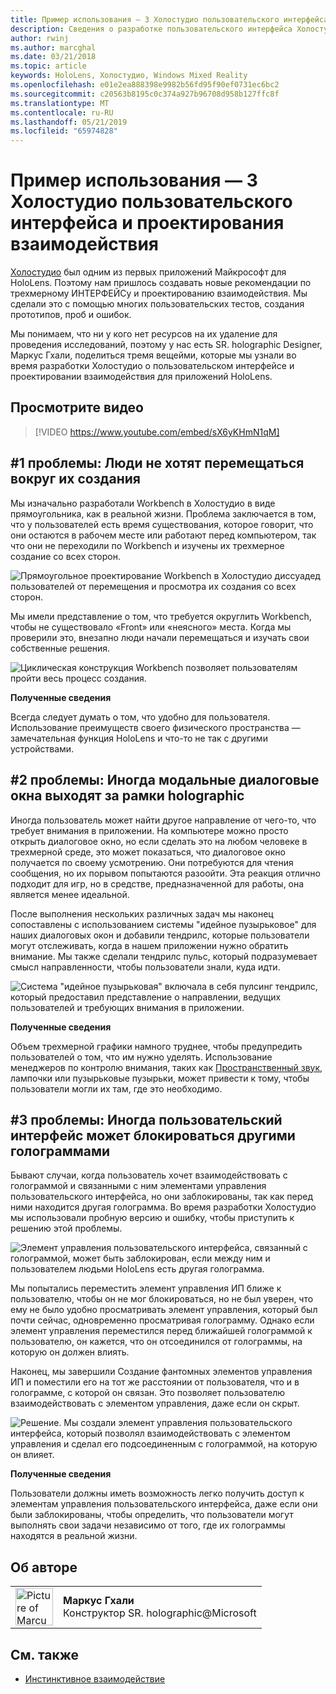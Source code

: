```yaml
---
title: Пример использования — 3 Холостудио пользовательского интерфейса и проектирования взаимодействия
description: Сведения о разработке пользовательского интерфейса Холостудио и взаимодействия
author: rwinj
ms.author: marcghal
ms.date: 03/21/2018
ms.topic: article
keywords: HoloLens, Холостудио, Windows Mixed Reality
ms.openlocfilehash: e01e2ea888398e9982b56fd95f90ef0731ec6bc2
ms.sourcegitcommit: c20563b8195c0c374a927b96708d958b127ffc8f
ms.translationtype: MT
ms.contentlocale: ru-RU
ms.lasthandoff: 05/21/2019
ms.locfileid: "65974828"
---
```

# <a name="case-study---3-holostudio-ui-and-interaction-design-learnings"></a>Пример использования — 3 Холостудио пользовательского интерфейса и проектирования взаимодействия

[Холостудио](https://www.youtube.com/watch?v=BRIJG0x_We8) был одним из первых приложений Майкрософт для HoloLens. Поэтому нам пришлось создавать новые рекомендации по трехмерному ИНТЕРФЕЙСу и проектированию взаимодействия. Мы сделали это с помощью многих пользовательских тестов, создания прототипов, проб и ошибок.

Мы понимаем, что ни у кого нет ресурсов на их удаление для проведения исследований, поэтому у нас есть SR. holographic Designer, Маркус Гхали, поделиться тремя вещейми, которые мы узнали во время разработки Холостудио о пользовательском интерфейсе и проектировании взаимодействия для приложений HoloLens.

## <a name="watch-the-video"></a>Просмотрите видео

>[!VIDEO https://www.youtube.com/embed/sX6yKHmN1qM]

## <a name="problem-1-people-didnt-want-to-move-around-their-creations"></a>#1 проблемы: Люди не хотят перемещаться вокруг их создания

Мы изначально разработали Workbench в Холостудио в виде прямоугольника, как в реальной жизни. Проблема заключается в том, что у пользователей есть время существования, которое говорит, что они остаются в рабочем месте или работают перед компьютером, так что они не переходили по Workbench и изучены их трехмерное создание со всех сторон.

![Прямоугольное проектирование Workbench в Холостудио диссуадед пользователей от перемещения и просмотра их создания со всех сторон.](images/rectangular-workbench-500px.jpg)

Мы имели представление о том, что требуется округлить Workbench, чтобы не существовало «Front» или «неясного» места. Когда мы проверили это, внезапно люди начали перемещаться и изучать свои собственные решения.

![Циклическая конструкция Workbench позволяет пользователям пройти весь процесс создания.](images/circular-workbench-500px.jpg)

**Полученные сведения**

Всегда следует думать о том, что удобно для пользователя. Использование преимуществ своего физического пространства — замечательная функция HoloLens и что-то не так с другими устройствами.

## <a name="problem-2-modal-dialogs-are-sometimes-out-of-the-holographic-frame"></a>#2 проблемы: Иногда модальные диалоговые окна выходят за рамки holographic

Иногда пользователь может найти другое направление от чего-то, что требует внимания в приложении. На компьютере можно просто открыть диалоговое окно, но если сделать это на любом человеке в трехмерной среде, это может показаться, что диалоговое окно получается по своему усмотрению. Они потребуются для чтения сообщения, но их порывом попытаются разоойти. Эта реакция отлично подходит для игр, но в средстве, предназначенной для работы, она является менее идеальной.

После выполнения нескольких различных задач мы наконец сопоставлены с использованием системы "идейное пузырьковое" для наших диалоговых окон и добавили тендрилс, которые пользователи могут отслеживать, когда в нашем приложении нужно обратить внимание. Мы также сделали тендрилс пульс, который подразумевает смысл направленности, чтобы пользователи знали, куда идти.

![Система "идейное пузырьковая" включала в себя пулсинг тендрилс, который предоставил представление о направлении, ведущих пользователей и требующих внимания в приложении.](images/thought-bubble-500px.jpg)

**Полученные сведения**

Объем трехмерной графики намного труднее, чтобы предупредить пользователей о том, что им нужно уделять. Использование менеджеров по контролю внимания, таких как [Пространственный звук](spatial-sound.md), лампочки или пузырьковые пузырьки, может привести к тому, чтобы пользователи могли их там, где это необходимо.

## <a name="problem-3-sometimes-ui-can-get-blocked-by-other-holograms"></a>#3 проблемы: Иногда пользовательский интерфейс может блокироваться другими голограммами

Бывают случаи, когда пользователь хочет взаимодействовать с голограммой и связанными с ним элементами управления пользовательского интерфейса, но они заблокированы, так как перед ними находится другая голограмма. Во время разработки Холостудио мы использовали пробную версию и ошибку, чтобы приступить к решению этой проблемы.

![Элемент управления пользовательского интерфейса, связанный с голограммой, может быть заблокирован, если между ним и пользователем людьми HoloLens есть другая голограмма.](images/ui-blocked-500px.jpg)

Мы попытались переместить элемент управления ИП ближе к пользователю, чтобы он не мог блокироваться, но не был уверен, что ему не было удобно просматривать элемент управления, который был почти сейчас, одновременно просматривая голограмму. Однако если элемент управления переместился перед ближайшей голограммой к пользователю, он кажется, что он отсоединился от голограммы, на которую он должен влиять.

Наконец, мы завершили Создание фантомных элементов управления ИП и поместили его на тот же расстоянии от пользователя, что и в голограмме, с которой он связан. Это позволяет пользователю взаимодействовать с элементом управления, даже если он скрыт.

![Решение. Мы создали элемент управления пользовательского интерфейса, который позволял взаимодействовать с элементом управления и сделал его подсоединенным с голограммой, на которую он влияет.](images/ghosting-ui-500px.jpg)

**Полученные сведения**

Пользователи должны иметь возможность легко получить доступ к элементам управления пользовательского интерфейса, даже если они были заблокированы, чтобы определить, что пользователи могут выполнять свои задачи независимо от того, где их голограммы находятся в реальной жизни.

## <a name="about-the-author"></a>Об авторе

<table style="border-collapse:collapse">
<tr>
<td style="border-style: none" width="60"><img alt="Picture of Marcus Ghaly" width="60" height="60" src="images/marcus-ghaly-200px.jpg"></td>
<td style="border-style: none"><b>Маркус Гхали</b><br>Конструктор SR. holographic@Microsoft</td>
</tr>
</table>

## <a name="see-also"></a>См. также
* [Инстинктивное взаимодействие](interaction-fundamentals.md)

 
